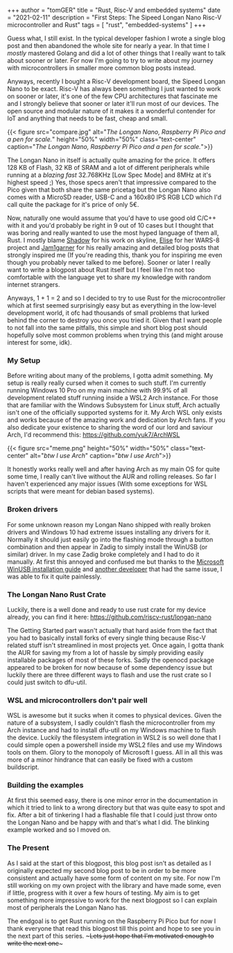+++
author = "tomGER"
title = "Rust, Risc-V and embedded systems"
date = "2021-02-11"
description = "First Steps: The Sipeed Longan Nano Risc-V microcontroller and Rust"
tags = [
    "rust",
    "embedded-systems"
]
+++

Guess what, I still exist. In the typical developer fashion I wrote a single blog post and then abandoned the whole site for nearly a year. In that time I *mostly* mastered Golang and did a lot of other things that I really want to talk about sooner or later. For now I'm going to try to write about my journey with microcontrollers in smaller more common blog posts instead.

Anyways, recently I bought a Risc-V development board, the Sipeed Longan Nano to be exact. Risc-V has always been something I just wanted to work on sooner or later, it's one of the few CPU architectures that fascinate me and I strongly believe that sooner or later it'll run most of our devices. The open source and modular nature of it makes it a wonderful contender for IoT and anything that needs to be fast, cheap and small.

{{< figure src="compare.jpg" alt="*The Longan Nano, Raspberry Pi Pico and a pen for scale.*" height="50%" width="50%" class="text-center" caption="*The Longan Nano, Raspberry Pi Pico and a pen for scale.*">}}

The Longan Nano in itself is actually quite amazing for the price. It offers 128 KB of Flash, 32 KB of SRAM and a lot of different peripherals while running at a *blazing fast* 32.768KHz [Low Spec Mode] and 8MHz at it's highest speed ;) Yes, those specs aren't that impressive compared to the Pico given that both share the same pricetag but the Longan Nano also comes with a MicroSD reader, USB-C and a 160x80 IPS RGB LCD which I'd call quite the package for it's price of only 5€.

Now, naturally one would assume that you'd have to use good old C/C++ with it and you'd probably be right in 9 out of 10 cases but I thought that was boring and really wanted to use the most hyped language of them all, Rust. I mostly blame [Shadow](https://github.com/shadowninja108) for his work on skyline, [Elise](https://github.com/EliseZeroTwo) for her WARS-8 project and [Jam1garner](https://github.com/jam1garner) for his really amazing and detailed blog posts that strongly inspired me (If you're reading this, thank you for inspiring me even though you probably never talked to me before). 
Sooner or later I really want to write a blogpost about Rust itself but I feel like I'm not too comfortable with the language yet to share my knowledge with random internet strangers.

Anyways, 1 + 1 = 2 and so I decided to try to use Rust for the microcontroller which at first seemed surprisingly easy but as everything in the low-level development world, it ofc had thousands of small problems that lurked behind the corner to destroy you once you tried it. Given that I want people to not fall into the same pitfalls, this simple and short blog post should hopefully solve most common problems when trying this (and might arouse interest for some, idk).

### My Setup

Before writing about many of the problems, I gotta admit something. My setup is really really cursed when it comes to such stuff.
I'm currently running Windows 10 Pro on my main machine with 99.9% of all development related stuff running inside a WSL2 Arch instance. For those that are familiar with the Windows Subsystem for Linux stuff, Arch actually isn't one of the officially supported systems for it. My Arch WSL only exists and works because of the amazing work and dedication by Arch fans. If you also dedicate your existence to sharing the word of our lord and saviour Arch, I'd recommend this: https://github.com/yuk7/ArchWSL

{{< figure src="meme.png" height="50%" width="50%" class="text-center" alt="*btw I use Arch*" caption="*btw I use Arch*">}}

It honestly works really well and after having Arch as my main OS for quite some time, I really can't live without the AUR and rolling releases. So far I haven't experienced any major issues (With some exceptions for WSL scripts that were meant for debian based systems).

### Broken drivers

For some unknown reason my Longan Nano shipped with really broken drivers and Windows 10 had extreme issues installing any drivers for it. Normally it should just easily go into the flashing mode through a button combination and then appear in Zadig to simply install the WinUSB (or similar) driver. 
In my case Zadig broke completely and I had to do it manually. At first this annoyed and confused me but thanks to the [Microsoft WinUSB installation guide](https://docs.microsoft.com/en-us/windows-hardware/drivers/usbcon/winusb-installation) and [another developer](https://ribesjordi.wordpress.com/2020/04/10/setting-up-the-pio-ide-for-sipeed-longan-nano-in-windows-10/) that had the same issue, I was able to fix it quite painlessly. 

### The Longan Nano Rust Crate

Luckily, there is a well done and ready to use rust crate for my device already, you can find it here: https://github.com/riscv-rust/longan-nano

The Getting Started part wasn't actually that hard aside from the fact that you had to basically install forks of every single thing because Risc-V related stuff isn't streamlined in most projects yet. 
Once again, I gotta thank the AUR for saving my from a lot of hassle by simply providing easily installable packages of most of these forks. Sadly the openocd package appeared to be broken for now because of some dependency issue but luckily there are three different ways to flash and use the rust crate so I could just switch to dfu-util.

### WSL and microcontrollers don't pair well

WSL is awesome but it sucks when it comes to physical devices. Given the nature of a subsystem, I sadly couldn't flash the microcontroller from my Arch instance and had to install dfu-util on my Windows machine to flash the device. Luckily the filesystem integration in WSL2 is so well done that I could simple open a powershell inside my WSL2 files and use my Windows tools on them. Glory to the monopoly of Microsoft I guess. All in all this was more of a minor hindrance that can easily be fixed with a custom buildscript.

### Building the examples

At first this seemed easy, there is one minor error in the documentation in which it tried to link to a wrong directory but that was quite easy to spot and fix. After a bit of tinkering I had a flashable file that I could just throw onto the Longan Nano and be happy with and that's what I did. The blinking example worked and so I moved on.

### The Present

As I said at the start of this blogpost, this blog post isn't as detailed as I originally expected my second blog post to be in order to be more consistent and actually have some form of content on my site. For now I'm still working on my own project with the library and have made some, even if little, progress with it over a few hours of testing. My aim is to get something more impressive to work for the next blogpost so I can explain most of peripherals the Longan Nano has.

The endgoal is to get Rust running on the Raspberry Pi Pico but for now I thank everyone that read this blogpost till this point and hope to see you in the next part of this series. ~~~Lets just hope that I'm motivated enough to write the next one~~~